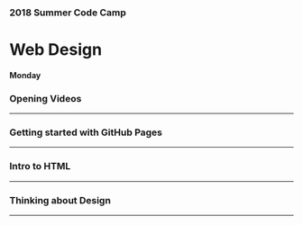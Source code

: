 ### 2018 Summer Code Camp
# Web Design

#### Monday

### Opening Videos

***


### Getting started with GitHub Pages

***

### Intro to HTML

***

### Thinking about Design

***
